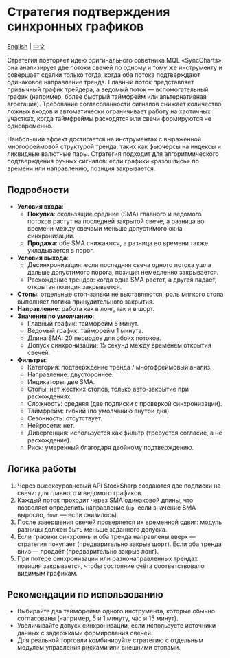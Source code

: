# Стратегия подтверждения синхронных графиков
[English](README.md) | [中文](README_cn.md)

Стратегия повторяет идею оригинального советника MQL «SyncCharts»: она анализирует две потоки свечей по одному и тому же
инструменту и совершает сделки только тогда, когда оба потока подтверждают одинаковое направление тренда. Главный поток
представляет привычный график трейдера, а ведомый поток — вспомогательный график (например, более быстрый таймфрейм или
альтернативная агрегация). Требование согласованности сигналов снижает количество ложных входов и автоматически ограничивает
работу на хаотичных участках, когда таймфреймы расходятся или свечи формируются не одновременно.

Наибольший эффект достигается на инструментах с выраженной многофреймовой структурой тренда, таких как фьючерсы на индексы и
ликвидные валютные пары. Стратегия подходит для алгоритмического подтверждения ручных сигналов: если графики «разошлись» по
времени или направлению, позиция закрывается.

## Подробности

- **Условия входа**:
  - **Покупка**: скользящие средние (SMA) главного и ведомого потоков растут на последней закрытой свече, а разница во времени
    между свечами меньше допустимого окна синхронизации.
  - **Продажа**: обе SMA снижаются, а разница во времени также укладывается в порог.
- **Условия выхода**:
  - Десинхронизация: если последняя свеча одного потока ушла дальше допустимого порога, позиция немедленно закрывается.
  - Расхождение трендов: когда одна SMA растет, а другая падает, открытая позиция закрывается.
- **Стопы**: отдельные стоп-заявки не выставляются, роль мягкого стопа выполняет логика принудительного закрытия.
- **Направление**: работа как в лонг, так и в шорт.
- **Значения по умолчанию**:
  - Главный график: таймфрейм 5 минут.
  - Ведомый график: таймфрейм 1 минута.
  - Длина SMA: 20 периодов для обоих потоков.
  - Допуск синхронизации: 15 секунд между временем открытия свечей.
- **Фильтры**:
  - Категория: подтверждение тренда / многофреймовый анализ.
  - Направление: двустороннее.
  - Индикаторы: две SMA.
  - Стопы: нет жестких стопов, только авто-закрытие при расхождениях.
  - Сложность: средняя (две подписки с проверкой синхронизации).
  - Таймфрейм: гибкий (по умолчанию внутри дня).
  - Сезонность: отсутствует.
  - Нейросети: нет.
  - Дивергенция: используется как фильтр (требуется согласие, а не расхождение).
  - Риск: умеренный благодаря двойному подтверждению.

## Логика работы

1. Через высокоуровневый API StockSharp создаются две подписки на свечи: для главного и ведомого графиков.
2. Каждый поток проходит через SMA одинаковой длины, что позволяет определить направление (`up`, если значение SMA выросло,
   `down` — если снизилось).
3. После завершения свечей проверяется их временной сдвиг: модуль разницы должен быть меньше заданного допуска.
4. Если графики синхронны и оба тренда направлены вверх — стратегия покупает (предварительно закрыв шорт). Если оба тренда вниз
   — продаёт (предварительно закрыв лонг).
5. При потере синхронизации или разнонаправленных трендах позиция закрывается, чтобы состояние счёта соответствовало видимым
   графикам.

## Рекомендации по использованию

- Выбирайте два таймфрейма одного инструмента, которые обычно согласованы (например, 5 и 1 минуту, час и 15 минут).
- Увеличивайте допуск синхронизации, если используете источники данных с задержками формирования свечей.
- Для реальной торговли комбинируйте стратегию с отдельным модулем управления рисками или внешними стопами.
